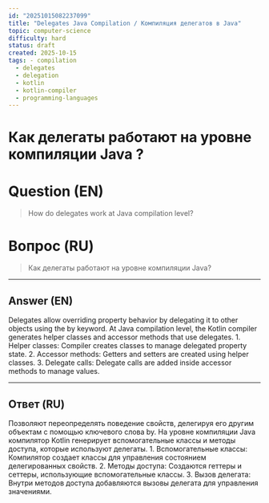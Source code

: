 ```yaml
---
id: "20251015082237099"
title: "Delegates Java Compilation / Компиляция делегатов в Java"
topic: computer-science
difficulty: hard
status: draft
created: 2025-10-15
tags: - compilation
  - delegates
  - delegation
  - kotlin
  - kotlin-compiler
  - programming-languages
---
```

# Как делегаты работают на уровне компиляции Java ?

# Question (EN)
> How do delegates work at Java compilation level?

# Вопрос (RU)
> Как делегаты работают на уровне компиляции Java?

---

## Answer (EN)

Delegates allow overriding property behavior by delegating it to other objects using the by keyword. At Java compilation level, the Kotlin compiler generates helper classes and accessor methods that use delegates. 1. Helper classes: Compiler creates classes to manage delegated property state. 2. Accessor methods: Getters and setters are created using helper classes. 3. Delegate calls: Delegate calls are added inside accessor methods to manage values.

---

## Ответ (RU)

Позволяют переопределять поведение свойств, делегируя его другим объектам с помощью ключевого слова by. На уровне компиляции Java компилятор Kotlin генерирует вспомогательные классы и методы доступа, которые используют делегаты. 1. Вспомогательные классы: Компилятор создает классы для управления состоянием делегированных свойств. 2. Методы доступа: Создаются геттеры и сеттеры, использующие вспомогательные классы. 3. Вызов делегата: Внутри методов доступа добавляются вызовы делегата для управления значениями.

